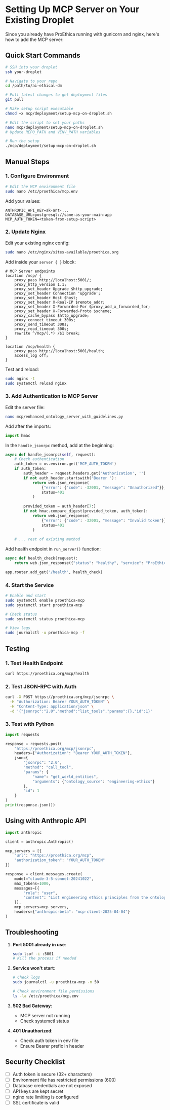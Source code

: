 # Setting Up MCP Server on Your Existing Droplet

Since you already have ProEthica running with gunicorn and nginx, here's how to add the MCP server:

## Quick Start Commands

```bash
# SSH into your droplet
ssh your-droplet

# Navigate to your repo
cd /path/to/ai-ethical-dm

# Pull latest changes to get deployment files
git pull

# Make setup script executable
chmod +x mcp/deployment/setup-mcp-on-droplet.sh

# Edit the script to set your paths
nano mcp/deployment/setup-mcp-on-droplet.sh
# Update REPO_PATH and VENV_PATH variables

# Run the setup
./mcp/deployment/setup-mcp-on-droplet.sh
```

## Manual Steps

### 1. Configure Environment

```bash
# Edit the MCP environment file
sudo nano /etc/proethica/mcp.env
```

Add your values:
```env
ANTHROPIC_API_KEY=sk-ant-...
DATABASE_URL=postgresql://same-as-your-main-app
MCP_AUTH_TOKEN=<token-from-setup-script>
```

### 2. Update Nginx

Edit your existing nginx config:
```bash
sudo nano /etc/nginx/sites-available/proethica.org
```

Add inside your `server { }` block:
```nginx
# MCP Server endpoints
location /mcp/ {
    proxy_pass http://localhost:5001/;
    proxy_http_version 1.1;
    proxy_set_header Upgrade $http_upgrade;
    proxy_set_header Connection 'upgrade';
    proxy_set_header Host $host;
    proxy_set_header X-Real-IP $remote_addr;
    proxy_set_header X-Forwarded-For $proxy_add_x_forwarded_for;
    proxy_set_header X-Forwarded-Proto $scheme;
    proxy_cache_bypass $http_upgrade;
    proxy_connect_timeout 300s;
    proxy_send_timeout 300s;
    proxy_read_timeout 300s;
    rewrite ^/mcp/(.*) /$1 break;
}

location /mcp/health {
    proxy_pass http://localhost:5001/health;
    access_log off;
}
```

Test and reload:
```bash
sudo nginx -t
sudo systemctl reload nginx
```

### 3. Add Authentication to MCP Server

Edit the server file:
```bash
nano mcp/enhanced_ontology_server_with_guidelines.py
```

Add after the imports:
```python
import hmac
```

In the `handle_jsonrpc` method, add at the beginning:
```python
async def handle_jsonrpc(self, request):
    # Check authentication
    auth_token = os.environ.get('MCP_AUTH_TOKEN')
    if auth_token:
        auth_header = request.headers.get('Authorization', '')
        if not auth_header.startswith('Bearer '):
            return web.json_response(
                {"error": {"code": -32001, "message": "Unauthorized"}}, 
                status=401
            )
        
        provided_token = auth_header[7:]
        if not hmac.compare_digest(provided_token, auth_token):
            return web.json_response(
                {"error": {"code": -32001, "message": "Invalid token"}}, 
                status=401
            )
    
    # ... rest of existing method
```

Add health endpoint in `run_server()` function:
```python
async def health_check(request):
    return web.json_response({"status": "healthy", "service": "ProEthica MCP"})

app.router.add_get('/health', health_check)
```

### 4. Start the Service

```bash
# Enable and start
sudo systemctl enable proethica-mcp
sudo systemctl start proethica-mcp

# Check status
sudo systemctl status proethica-mcp

# View logs
sudo journalctl -u proethica-mcp -f
```

## Testing

### 1. Test Health Endpoint
```bash
curl https://proethica.org/mcp/health
```

### 2. Test JSON-RPC with Auth
```bash
curl -X POST https://proethica.org/mcp/jsonrpc \
  -H "Authorization: Bearer YOUR_AUTH_TOKEN" \
  -H "Content-Type: application/json" \
  -d '{"jsonrpc":"2.0","method":"list_tools","params":{},"id":1}'
```

### 3. Test with Python
```python
import requests

response = requests.post(
    "https://proethica.org/mcp/jsonrpc",
    headers={"Authorization": "Bearer YOUR_AUTH_TOKEN"},
    json={
        "jsonrpc": "2.0",
        "method": "call_tool",
        "params": {
            "name": "get_world_entities",
            "arguments": {"ontology_source": "engineering-ethics"}
        },
        "id": 1
    }
)
print(response.json())
```

## Using with Anthropic API

```python
import anthropic

client = anthropic.Anthropic()

mcp_servers = [{
    "url": "https://proethica.org/mcp",
    "authorization_token": "YOUR_AUTH_TOKEN"
}]

response = client.messages.create(
    model="claude-3-5-sonnet-20241022",
    max_tokens=1000,
    messages=[{
        "role": "user",
        "content": "List engineering ethics principles from the ontology"
    }],
    mcp_servers=mcp_servers,
    headers={"anthropic-beta": "mcp-client-2025-04-04"}
)
```

## Troubleshooting

1. **Port 5001 already in use**: 
   ```bash
   sudo lsof -i :5001
   # Kill the process if needed
   ```

2. **Service won't start**:
   ```bash
   # Check logs
   sudo journalctl -u proethica-mcp -n 50
   
   # Check environment file permissions
   ls -la /etc/proethica/mcp.env
   ```

3. **502 Bad Gateway**:
   - MCP server not running
   - Check systemctl status

4. **401 Unauthorized**:
   - Check auth token in env file
   - Ensure Bearer prefix in header

## Security Checklist

- [ ] Auth token is secure (32+ characters)
- [ ] Environment file has restricted permissions (600)
- [ ] Database credentials are not exposed
- [ ] API keys are kept secret
- [ ] nginx rate limiting is configured
- [ ] SSL certificate is valid